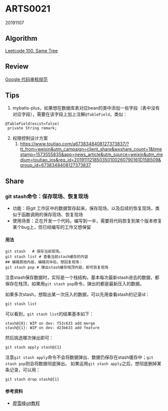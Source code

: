 # ARTS0021

20191107

## Algorithm

[Leetcode 100. Same Tree](https://github.com/evasnowind/LeetCodeOJ/tree/master/LeetCodeSolutions/src/oj_solution/oj_100_same_tree)


## Review

[Google 代码审核规范](https://github.com/google/eng-practices/blob/master/review/reviewer/looking-for.md)


## Tips
1. mybatis-plus，如果想在数据库表对应bean的类中添加一些字段（表中没有对应字段），需要在该字段上加上注解`@TableField`，类似：
```
@TableField(exist=false)
 private String remark;
```

2. 权限控制设计方案
   1. https://www.toutiao.com/a6738348408127373837/?tt_from=weixin&utm_campaign=client_share&wxshare_count=1&timestamp=1573555835&app=news_article&utm_source=weixin&utm_medium=toutiao_ios&req_id=201911121850350100260790161D15B509&group_id=6738348408127373837

## Share
### git stash命令：保存现场、恢复现场

- 功能：将git 工作区中的数据暂存起来，保存现场，以及后续的恢复现场，类似于函数调用的保存现场、恢复现场
- 使用场景：正在开发一个代码，编写到一半，需要将代码恢复到某个版本修复某个bug上，但已经编写的工作又想保留

#### 用法

```
git stash   # 保存当前现场。
git stash list # 查看当前stash缓存的内容
## 编辑其他内容，编辑完毕后，想回复现场：
git stash pop # 弹出stash缓存栈顶内容，即可恢复现场
```

注意stash保存数据时，实际是一个栈结构，基本每次最新stash进去的数据，都保存在栈顶，如果用`git stash pop`命令，弹出的都是最新压入的数据。

如果多次stash，想取出某一次压入的数据，可以先用查看stash的记录id：
```
git stash list
```
可以看到，`git stash list`的结果基本如下：
```
stash@{0}: WIP on dev: f52c633 add merge
stash@{1}: WIP on dev: d23b633 add feature
```

然后挑选哪次弹出即可：
```
git stash apply stash@{1}
```
注意`git stash apply`命令不会将数据弹出、数据仍保存在stash缓存中；`git stash pop`则会将数据彻底弹出。
如果运用`git stash apply`之后，想彻底删掉某条记录，可以用：
```
git stash drop stash@{1}
```

#### 参考资料
- [廖雪峰git教程](https://www.liaoxuefeng.com/wiki/896043488029600/900388704535136)
